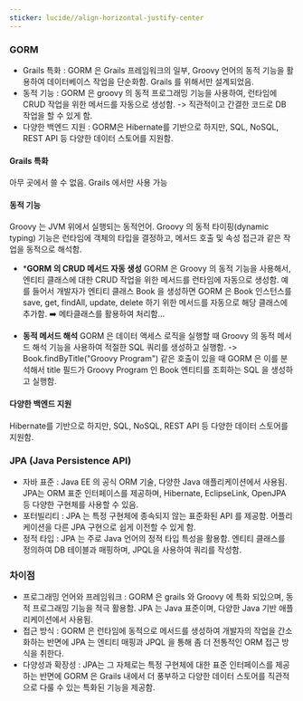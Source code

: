 ```yaml
---
sticker: lucide//align-horizontal-justify-center
---
```

### GORM
* Grails 특화 : GORM 은 Grails 프레임워크의 일부, Groovy 언어의 동적 기능을 활용하여 데이터베이스 작업을 단순화함. Grails 를 위해서만 설계되었음.
* 동적 기능 : GORM 은 groovy 의 동적 프로그래밍 기능을 사용하여, 런타임에 CRUD 작업을 위한 메서드를 자동으로 생성함. -> 직관적이고 간결한 코드로 DB 작업을 할 수 있게 함.
* 다양한 백엔드 지원 : GORM은 Hibernate를 기반으로 하지만, SQL, NoSQL, REST API 등 다양한 데이터 스토어를 지원함.

#### Grails 특화
아무 곳에서 쓸 수 없음. Grails 에서만 사용 가능
#### 동적 기능
Groovy 는 JVM 위에서 실행되는 동적언어. Groovy 의 동적 타이핑(dynamic typing) 기능은 런타임에 객체의 타입을 결정하고, 메서드 호출 및 속성 접근과 같은 작업을 동적으로 해석함.

* ***GORM 의 CRUD 메서드 자동 생성**
	GORM 은 Groovy 의 동적 기능을 사용해서, 엔티티 클래스에 대한 CRUD 작업을 위한 메서드를 런타임에 자동으로 생성함.
	예를 들어서 개발자가 엔티티 클래스 Book 을 생성하면 GORM 은 Book 인스턴스를 save, get, findAll, update, delete 하기 위한 메서드를 자동으로 해당 클래스에 추가함. ➡️ 메타클래스를 활용하여 처리함...

* **동적 메서드 해석**
	GORM 은 데이터 액세스 로직을 실행할 때 Groovy 의 동적 메서드 해석 기능을 사용하여 적절한 SQL 쿼리를 생성하고 실행함. -> Book.findByTitle("Groovy  Program") 같은 호출이 있을 때 GORM 은 이를 분석해서 title 필드가 Groovy Program 인 Book 엔티티를 조회하는 SQL 을 생성하고 실행함.
	

#### 다양한 백엔드 지원
Hibernate를 기반으로 하지만, SQL, NoSQL, REST API 등 다양한 데이터 스토어를 지원함.


### JPA (Java Persistence API)
* 자바 표준 : Java EE 의 공식 ORM 기술, 다양한 Java 애플리케이션에서 사용됨.
	JPA는 ORM 표준 인터페이스를 제공하며, Hibernate, EclipseLink, OpenJPA 등 다양한 구현체를 사용할 수 있음.
* 포터빌리티 : JPA 는 특정 구현체에 종속되지 않는 표준화된 API 를 제공함. 어플리케이션을 다른 JPA 구현으로 쉽게 이전할 수 있게 함.
* 정적 타입 : JPA 는 주로 Java 언어의 정적 타입 특성을 활용함. 엔티티 클래스를 정의하여 DB 테이블과 매핑하며, JPQL을 사용하여 쿼리를 작성함.


### 차이점
* 프로그래밍 언어와 프레임워크 : GORM 은 grails 와 Groovy  에 특화 되있으며, 동적 프로그래밍 기능을 적극 활용함. JPA 는 Java 표준이며, 다양한 Java 기반 애플리케이션에서 사용됨.
* 접근 방식 : GORM 은 런타임에 동적으로 메서드를 생성하여 개발자의 작업을 간소화하는 반면에 JPA 는 엔티티 매핑과 JPQL 을 통해 좀 더 전통적인 ORM 접근 방식을 취한다.
* 다양성과 확장성 : JPA는 그 자체로는 특정 구현체에 대한 표준 인터페이스를 제공하는 반면에 GORM 은 Grails 내에서 더 풍부하고 다양한 데이터 스토어를 직관적으로 다룰 수 있는 특화된 기능을 제공함.

